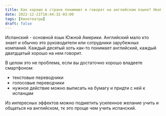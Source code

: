 ```yaml
---
title: Как хорошо в стране понимают и говорят на английском языке? Необходимо ли изучить испанский, чтобы контактировать с местным населением?
date: 2022-12-21T16:44:32-03:00
tags: [Кинотеатры]
draft: false
---
```


Испанский - основной язык Южной Америки. Английский мало кто знает и
обычно это руководители или сотрудники зарубежных компаний. Каждый
десятый хоть как-то понимает английский, каждый дватдцатый хорошо на нем
говорит.

В целом это не проблема, если вы достаточно хорошо владеете смартфоном:
 - текстовые переводчики
 - голосовые переводчики
 - нужное действие можно выписать на бумагу и придти с ней к испанцам

Из интересных эффектов можно подметить усиленное желание учить и
общаться на английском, тк это проще чем учить испанский.
